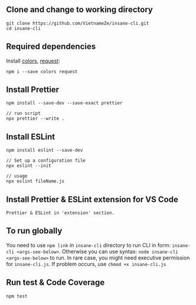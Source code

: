 ## Clone and change to working directory

```
git clone https://github.com/VietnameZe/insane-cli.git
cd insane-cli
```

## Required dependencies

Install [colors](https://www.npmjs.com/package/colors), [request](https://www.npmjs.com/package/request):

```
npm i --save colors request
```

## Install Prettier
```
npm install --save-dev --save-exact prettier

// run script
npx prettier --write .
```


## Install ESLint
```
npm install eslint --save-dev

// Set up a configuration file
npx eslint --init

// usage
npx eslint fileName.js

```

## Install Prettier & ESLint extension for VS Code
```
Prettier & ESLint in 'extension' section. 
```



## To run globally

You need to use `npm link` in `insane-cli` directory to run CLI in form: `insane-cli <args-see-below>`.
Otherwise you can use syntax: `node insane-cli <args-see-below>` to run.
In rare case, you might need executive permission for `insane-cli.js`. If problem occurs, use `chmod +x insane-cli.js`


## Run test & Code Coverage
```npm test``` 
